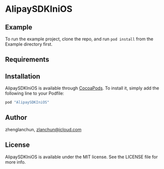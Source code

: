 # AlipaySDKIniOS

 

## Example

To run the example project, clone the repo, and run `pod install` from the Example directory first.

## Requirements

## Installation

AlipaySDKIniOS is available through [CocoaPods](http://cocoapods.org). To install
it, simply add the following line to your Podfile:

```ruby
pod "AlipaySDKIniOS"
```

## Author

zhenglanchun, zlanchun@icloud.com

## License

AlipaySDKIniOS is available under the MIT license. See the LICENSE file for more info.
